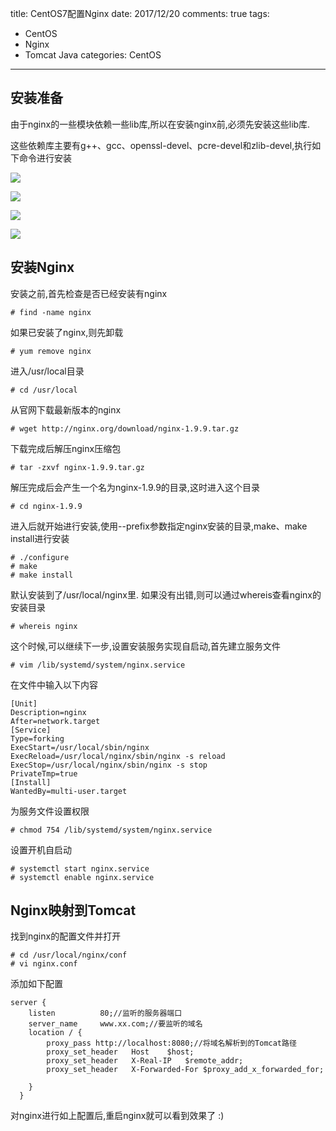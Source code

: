 title: CentOS7配置Nginx 
date: 2017/12/20
comments: true 
tags:
 - CentOS
 - Nginx
 - Tomcat
Java categories: CentOS

---------
## 安装准备

由于nginx的一些模块依赖一些lib库,所以在安装nginx前,必须先安装这些lib库.

这些依赖库主要有g++、gcc、openssl-devel、pcre-devel和zlib-devel,执行如下命令进行安装

![](http://oih7sazbd.bkt.clouddn.com/nginx1.png)

![](http://oih7sazbd.bkt.clouddn.com/2.png)

<!-- more -->

![](http://oih7sazbd.bkt.clouddn.com/3.png)

![](http://oih7sazbd.bkt.clouddn.com/4.png)

## 安装Nginx

安装之前,首先检查是否已经安装有nginx

```
# find -name nginx
```

如果已安装了nginx,则先卸载

```
# yum remove nginx
```

进入/usr/local目录

```
# cd /usr/local
```

从官网下载最新版本的nginx

```
# wget http://nginx.org/download/nginx-1.9.9.tar.gz
```

下载完成后解压nginx压缩包

```
# tar -zxvf nginx-1.9.9.tar.gz
```

解压完成后会产生一个名为nginx-1.9.9的目录,这时进入这个目录

```
# cd nginx-1.9.9
```

进入后就开始进行安装,使用--prefix参数指定nginx安装的目录,make、make install进行安装

```
# ./configure
# make
# make install
```

默认安装到了/usr/local/nginx里. 如果没有出错,则可以通过whereis查看nginx的安装目录

```
# whereis nginx
```

这个时候,可以继续下一步,设置安装服务实现自启动,首先建立服务文件

```
# vim /lib/systemd/system/nginx.service
```

在文件中输入以下内容

```
[Unit]
Description=nginx
After=network.target
[Service]
Type=forking
ExecStart=/usr/local/sbin/nginx
ExecReload=/usr/local/nginx/sbin/nginx -s reload
ExecStop=/usr/local/nginx/sbin/nginx -s stop
PrivateTmp=true
[Install]
WantedBy=multi-user.target
```

为服务文件设置权限

```
# chmod 754 /lib/systemd/system/nginx.service
```

设置开机自启动

```
# systemctl start nginx.service
# systemctl enable nginx.service
```

## Nginx映射到Tomcat

找到nginx的配置文件并打开

```
# cd /usr/local/nginx/conf
# vi nginx.conf
```

添加如下配置

```
server {    
    listen          80;//监听的服务器端口    
    server_name     www.xx.com;//要监听的域名     
    location / {     
        proxy_pass http://localhost:8080;//将域名解析到的Tomcat路径
        proxy_set_header   Host    $host;     
        proxy_set_header   X-Real-IP   $remote_addr;     
        proxy_set_header   X-Forwarded-For $proxy_add_x_forwarded_for;     
        
    }  
  }
```

对nginx进行如上配置后,重启nginx就可以看到效果了 :)
